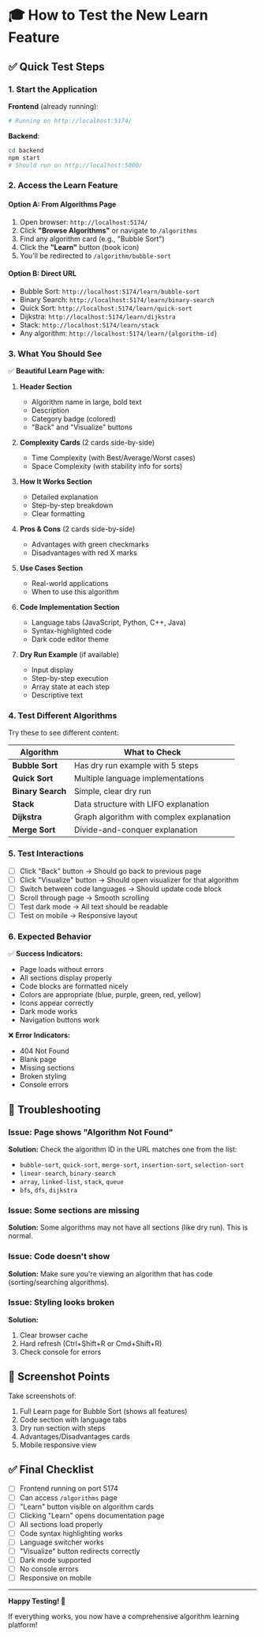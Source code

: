 # 🎓 How to Test the New Learn Feature

## ✅ Quick Test Steps

### 1. **Start the Application**

**Frontend** (already running):
```bash
# Running on http://localhost:5174/
```

**Backend**:
```bash
cd backend
npm start
# Should run on http://localhost:5000/
```

### 2. **Access the Learn Feature**

#### Option A: From Algorithms Page
1. Open browser: `http://localhost:5174/`
2. Click **"Browse Algorithms"** or navigate to `/algorithms`
3. Find any algorithm card (e.g., "Bubble Sort")
4. Click the **"Learn"** button (book icon)
5. You'll be redirected to `/algorithm/bubble-sort`

#### Option B: Direct URL
- Bubble Sort: `http://localhost:5174/learn/bubble-sort`
- Binary Search: `http://localhost:5174/learn/binary-search`
- Quick Sort: `http://localhost:5174/learn/quick-sort`
- Dijkstra: `http://localhost:5174/learn/dijkstra`
- Stack: `http://localhost:5174/learn/stack`
- Any algorithm: `http://localhost:5174/learn/{algorithm-id}`

### 3. **What You Should See**

✅ **Beautiful Learn Page with:**

1. **Header Section**
   - Algorithm name in large, bold text
   - Description
   - Category badge (colored)
   - "Back" and "Visualize" buttons

2. **Complexity Cards** (2 cards side-by-side)
   - Time Complexity (with Best/Average/Worst cases)
   - Space Complexity (with stability info for sorts)

3. **How It Works Section**
   - Detailed explanation
   - Step-by-step breakdown
   - Clear formatting

4. **Pros & Cons** (2 cards side-by-side)
   - Advantages with green checkmarks
   - Disadvantages with red X marks

5. **Use Cases Section**
   - Real-world applications
   - When to use this algorithm

6. **Code Implementation Section**
   - Language tabs (JavaScript, Python, C++, Java)
   - Syntax-highlighted code
   - Dark code editor theme

7. **Dry Run Example** (if available)
   - Input display
   - Step-by-step execution
   - Array state at each step
   - Descriptive text

### 4. **Test Different Algorithms**

Try these to see different content:

| Algorithm | What to Check |
|-----------|---------------|
| **Bubble Sort** | Has dry run example with 5 steps |
| **Quick Sort** | Multiple language implementations |
| **Binary Search** | Simple, clear dry run |
| **Stack** | Data structure with LIFO explanation |
| **Dijkstra** | Graph algorithm with complex explanation |
| **Merge Sort** | Divide-and-conquer explanation |

### 5. **Test Interactions**

- [ ] Click "Back" button → Should go back to previous page
- [ ] Click "Visualize" button → Should open visualizer for that algorithm
- [ ] Switch between code languages → Should update code block
- [ ] Scroll through page → Smooth scrolling
- [ ] Test dark mode → All text should be readable
- [ ] Test on mobile → Responsive layout

### 6. **Expected Behavior**

✅ **Success Indicators:**
- Page loads without errors
- All sections display properly
- Code blocks are formatted nicely
- Colors are appropriate (blue, purple, green, red, yellow)
- Icons appear correctly
- Dark mode works
- Navigation buttons work

❌ **Error Indicators:**
- 404 Not Found
- Blank page
- Missing sections
- Broken styling
- Console errors

## 🐛 Troubleshooting

### Issue: Page shows "Algorithm Not Found"
**Solution:** Check the algorithm ID in the URL matches one from the list:
- `bubble-sort`, `quick-sort`, `merge-sort`, `insertion-sort`, `selection-sort`
- `linear-search`, `binary-search`
- `array`, `linked-list`, `stack`, `queue`
- `bfs`, `dfs`, `dijkstra`

### Issue: Some sections are missing
**Solution:** Some algorithms may not have all sections (like dry run). This is normal.

### Issue: Code doesn't show
**Solution:** Make sure you're viewing an algorithm that has code (sorting/searching algorithms).

### Issue: Styling looks broken
**Solution:** 
1. Clear browser cache
2. Hard refresh (Ctrl+Shift+R or Cmd+Shift+R)
3. Check console for errors

## 📸 Screenshot Points

Take screenshots of:
1. Full Learn page for Bubble Sort (shows all features)
2. Code section with language tabs
3. Dry run section with steps
4. Advantages/Disadvantages cards
5. Mobile responsive view

## ✅ Final Checklist

- [ ] Frontend running on port 5174
- [ ] Can access `/algorithms` page
- [ ] "Learn" button visible on algorithm cards
- [ ] Clicking "Learn" opens documentation page
- [ ] All sections load properly
- [ ] Code syntax highlighting works
- [ ] Language switcher works
- [ ] "Visualize" button redirects correctly
- [ ] Dark mode supported
- [ ] No console errors
- [ ] Responsive on mobile

---

**Happy Testing! 🎉**

If everything works, you now have a comprehensive algorithm learning platform!
